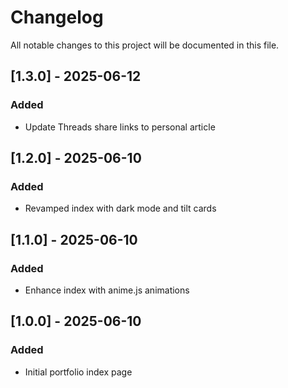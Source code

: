 # Changelog

All notable changes to this project will be documented in this file.

## [1.3.0] - 2025-06-12
### Added
- Update Threads share links to personal article

## [1.2.0] - 2025-06-10
### Added
- Revamped index with dark mode and tilt cards

## [1.1.0] - 2025-06-10
### Added
- Enhance index with anime.js animations

## [1.0.0] - 2025-06-10
### Added
- Initial portfolio index page
